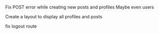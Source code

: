 Fix POST error while creating new posts and profiles
Maybe even users



Create a layout to display all profiles and posts



fix logout route 